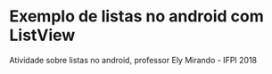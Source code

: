 # Exemplo de listas no android com ListView
Atividade sobre listas no android, professor Ely Mirando - IFPI 2018


